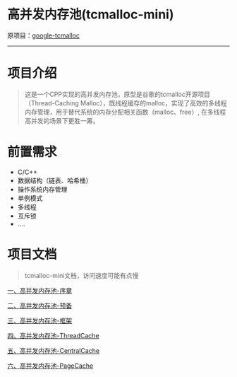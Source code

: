 # 高并发内存池(tcmalloc-mini)

原项目：[google-tcmalloc](https://github.com/google/tcmalloc)

---

# 项目介绍

> 这是一个CPP实现的高并发内存池，原型是谷歌的tcmalloc开源项目（Thread-Caching Malloc），既线程缓存的malloc，实现了高效的多线程内存管理，用于替代系统的内存分配相关函数（malloc、free）, 在多线程高并发的场景下更胜一筹。


# 前置需求

+ C/C++
+ 数据结构（链表、哈希桶）
+ 操作系统内存管理
+ 单例模式
+ 多线程
+ 互斥锁
+ ....


# 项目文档

> tcmalloc-mini文档，访问速度可能有点慢

[一、高并发内存池-序章](https://atong.run/posts/4062989894/)

[二、高并发内存池-预备](https://atong.run/posts/594127029/)

[三、高并发内存池-框架](https://atong.run/posts/1235732513/)

[四、高并发内存池-ThreadCache](https://atong.run/posts/1785806469/)

[五、高并发内存池-CentralCache](https://atong.run/posts/1806624746/)

[六、高并发内存池-PageCache](https://atong.run/posts/2890609329/)
